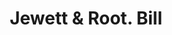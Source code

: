 ---
doi: 10.7916/D88G9XPW
date_other: '1850'
date_other_textual: 1850-1859
form: printed ephemera
genre:
- Invoices
name:
- Jewett & Root
object_in_context_url: https://biggert.cul.columbia.edu/items/view/ave_biggert_00211
subject_hierarchical_geographic:
- Chicago, Illinois, United States
subject_name:
- Jewett & Root
title: Jewett & Root. Bill
sort_title: Jewett & Root. Bill
call_number: ave_biggert_00211
coordinates:
- 41.83694444444445,-87.68472222222222
pid: ave_biggert_00211
identifiers: ave_biggert_00211
thumbnail: https://derivativo-1.library.columbia.edu/iiif/2/ldpd:345142/full/!256,256/0/native.jpg
permalink: "/items/ave_biggert_00211/"
layout: iiif-image-page
---